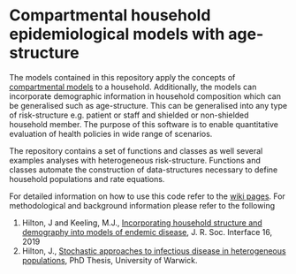 # Compartmental household epidemiological models with age-structure

The models contained in this repository apply the concepts of [compartmental
models](https://en.wikipedia.org/wiki/Compartmental_models_in_epidemiology) to
a household. Additionally, the models can incorporate demographic information
in household composition which can be generalised such as age-structure. This
can be generalised into any type of risk-structure e.g. patient or staff and
shielded or non-shielded household member. The purpose of this software is to
enable quantitative evaluation of health policies in wide range of scenarios.

The repository contains a set of functions and classes as well several examples
analyses with heterogeneous risk-structure. Functions and classes automate the
construction of data-structures necessary to define household populations and
rate equations.

For detailed information on how to use this code refer to the [wiki
pages](https://github.com/JBHilton/covid-19-in-households-public/wiki). For
methodological and background information please refer to the following

1. Hilton, J and Keeling, M.J., [Incorporating household structure and demography
into models of endemic
disease](https://royalsocietypublishing.org/doi/10.1098/rsif.2019.0317), J. R.
Soc. Interface 16, 2019
1. Hilton, J., [Stochastic approaches to infectious disease in heterogeneous
populations](http://wrap.warwick.ac.uk/147970/), PhD Thesis, University of
Warwick.
